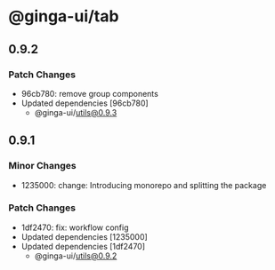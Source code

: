 # @ginga-ui/tab

## 0.9.2

### Patch Changes

- 96cb780: remove group components
- Updated dependencies [96cb780]
  - @ginga-ui/utils@0.9.3

## 0.9.1

### Minor Changes

- 1235000: change: Introducing monorepo and splitting the package

### Patch Changes

- 1df2470: fix: workflow config
- Updated dependencies [1235000]
- Updated dependencies [1df2470]
  - @ginga-ui/utils@0.9.2
